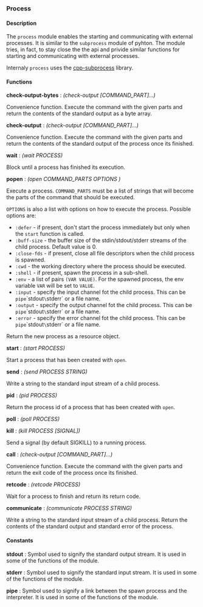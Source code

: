 ### Process

#### Description

The `process` module enables the starting and communicating with
external processes. It is similar to the `subprocess` module of
pyhton. The module tries, in fact, to stay close the the api and
privide similar functions for starting and communicating with external
processes.

Internaly `process` uses the [cpp-subprocess](https://github.com/arun11299/cpp-subprocess)
library.


#### Functions

**check-output-bytes** : *(check-output [COMMAND_PART]...)*

Convenience function. Execute the command with the given parts and
return the contents of the standard output as a byte array.


**check-output** : *(check-output [COMMAND_PART]...)*

Convenience function. Execute the command with the given parts and
return the contents of the standard output of the process once its
finished.


**wait** : *(wait PROCESS)*

Block until a process has finished its execution.


**popen** : *(open COMMAND_PARTS OPTIONS )*

Execute a process. `COMMAND_PARTS` must be a list of strings that will
become the parts of the command that should be executed.

`OPTIONS` is also a list with options on how to execute the
process. Possible options are:

  * `:defer` - if present, don't start the process immediately but only when the `start` function is called.
  * `:buff-size` - the buffer size of the stdin/stdout/stderr streams of the child process. Default value is 0.
  * `:close-fds` - if present, close all file descriptors when the child process is spawned.
  * `:cwd` - the working directory where the process should be executed.
  * `:shell` - if present, spawn the process in a sub-shell.
  * `:env` - a list of pairs `(VAR VALUE)`. For the spawned process, the env variable `VAR` will be set to `VALUE`.
  * `:input` - specify the input channel fot the child process. This can be `pipe`\`stdout`\`stderr` or a file name.
  * `:output` - specify the output channel fot the child process. This can be `pipe`\`stdout`\`stderr` or a file name.
  * `:error` - specify the error channel fot the child process. This can be `pipe`\`stdout`\`stderr` or a file name.

Return the new process as a resource object.


**start** : *(start PROCESS)*

Start a process that has been created with `open`.


**send** : *(send PROCESS STRING)*

Write a string to the standard input stream of a child process.


**pid** : *(pid PROCESS)*

Return the process id of a process that has been created with `open`.


**poll** : *(poll PROCESS)*



**kill** : *(kill PROCESS [SIGNAL])*

Send a signal (by default SIGKILL) to a running process.


**call** : *(check-output [COMMAND_PART]...)*

Convenience function. Execute the command with the given parts and
return the exit code of the process once its finished.


**retcode** : *(retcode PROCESS)*

Wait for a process to finish and return its return code.


**communicate** : *(communicate PROCESS STRING)*

Write a string to the standard input stream of a child process. Return
the contents of the standard output and standard error of the process.


#### Constants
**stdout** : Symbol used to signify the standard output stream. It is used in some of the functions of the module. 

**stderr** : Symbol used to signify the standard input stream. It is used in some of the functions of the module. 



**pipe** : Symbol used to signify a link between the spawn process and the interpreter. It is used in some of the functions of the module. 

